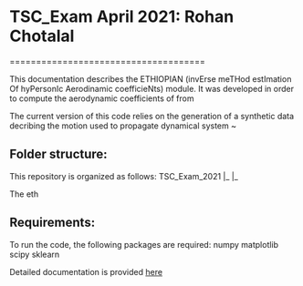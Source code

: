 # TSC_Exam April 2021: Rohan Chotalal
=====================================

This documentation describes the ETHIOPIAN (invErse meTHod estImation Of hyPersonIc Aerodinamic coefficieNts) module. It was developed in order to compute the aerodynamic coefficients of from 



The current version of this code relies on the generation of a synthetic data decribing the motion used to propagate dynamical system ~

Folder structure:
----------------

This repository is organized as follows: 
TSC_Exam_2021
|_
|_

The eth

Requirements:
-------------

To run the code, the following packages are required: 
	numpy
	matplotlib
	scipy
	sklearn

Detailed documentation is provided [here](/documentation/build\html)


	

